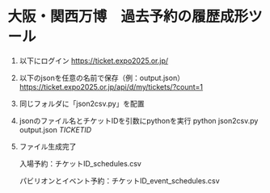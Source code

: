 # 大阪・関西万博　過去予約の履歴成形ツール

1. 以下にログイン
https://ticket.expo2025.or.jp/

2. 以下のjsonを任意の名前で保存（例：output.json）
https://ticket.expo2025.or.jp/api/d/my/tickets/?count=1

3. 同じフォルダに「json2csv.py」を配置

4. jsonのファイル名とチケットIDを引数にpythonを実行
   python json2csv.py output.json *TICKETID*

5. ファイル生成完了
   
   入場予約：チケットID_schedules.csv
   
   パビリオンとイベント予約：チケットID_event_schedules.csv
